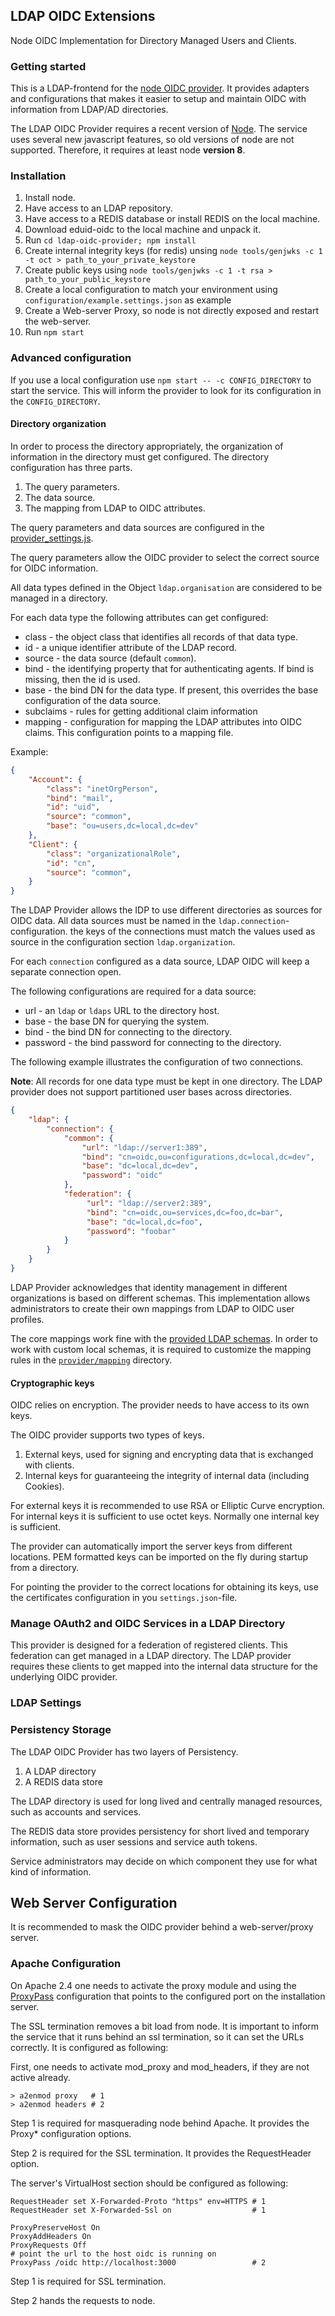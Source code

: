 ## LDAP OIDC Extensions

Node OIDC Implementation for Directory Managed Users and Clients.

### Getting started

This is a LDAP-frontend for the [node OIDC provider](https://github.com/panva/node-oidc-provider).
It provides adapters and configurations that makes it easier to setup and
maintain OIDC with information from LDAP/AD directories. 

The LDAP OIDC Provider requires a recent version of [Node](http://nodejs.org).
The service uses several new javascript features, so old versions of node are
not supported. Therefore, it requires at least node **version 8**.

### Installation

1.  Install node.
1.  Have access to an LDAP repository.
2.  Have access to a REDIS database or install REDIS on the local machine.
3.  Download eduid-oidc to the local machine and unpack it.
4.  Run ```cd ldap-oidc-provider; npm install```
5.  Create internal integrity keys (for redis) unsing ```node tools/genjwks -c 1 -t oct > path_to_your_private_keystore```
6.  Create public keys using ```node tools/genjwks -c 1 -t rsa > path_to_your_public_keystore```
7.  Create a local configuration to match your environment using ```configuration/example.settings.json``` as example
8.  Create a Web-server Proxy, so node is not directly exposed and restart the
    web-server.
9.  Run ```npm start```

### Advanced configuration

If you use a local configuration use ```npm start -- -c CONFIG_DIRECTORY``` to start
the service. This will inform the provider to look for its configuration in the ```CONFIG_DIRECTORY```.

#### Directory organization

In order to process the directory appropriately, the organization of information
in the directory must get configured. The directory configuration has three
parts.

1.  The query parameters.
2.  The data source.
3.  The mapping from LDAP to OIDC attributes.

The query parameters and data sources are configured in the
[provider_settings.js](provider/provider_settings.js).

The query parameters allow the OIDC provider to select the correct source for
OIDC information.

All data types defined in the Object ```ldap.organisation``` are considered
to be managed in a directory.

For each data type the following attributes can get configured:

*   class - the object class that identifies all records of that data type.
*   id - a unique identifier attribute of the LDAP record.
*   source - the data source (default ```common```).
*   bind - the identifying property that for authenticating agents. If bind is missing, then the id is used.
*   base - the bind DN for the data type. If present, this overrides the base configuration of the data source.
* subclaims - rules for getting additional claim information
* mapping - configuration for mapping the LDAP attributes into OIDC claims. This configuration points to a mapping file.

Example:
```json
{
    "Account": {
        "class": "inetOrgPerson",
        "bind": "mail",
        "id": "uid",
        "source": "common",
        "base": "ou=users,dc=local,dc=dev"
    },
    "Client": {
        "class": "organizationalRole",
        "id": "cn",
        "source": "common",
    }
}
```

The LDAP Provider allows the IDP to use different directories as sources for
OIDC data. All data sources must be named in the ```ldap.connection```-configuration.
the keys of the connections must match the values used as source in the
configuration section ```ldap.organization```.

For each ```connection``` configured as a data source, LDAP OIDC will keep
a separate connection open.

The following configurations are required for a data source:

*   url - an ```ldap``` or ```ldaps``` URL to the directory host.
*   base - the base DN for querying the system.
*   bind - the bind DN for connecting to the directory.
*   password - the bind password for connecting to the directory.

The following example illustrates the configuration of two connections.

**Note**: All records for one data type must be kept in one directory. The LDAP
provider does not support partitioned user bases across directories.

```json
{
    "ldap": {
        "connection": {
            "common": {
                "url": "ldap://server1:389",
                "bind": "cn=oidc,ou=configurations,dc=local,dc=dev",
                "base": "dc=local,dc=dev",
                "password": "oidc"
            },
            "federation": {
                 "url": "ldap://server2:389",
                 "bind": "cn=oidc,ou=services,dc=foo,dc=bar",
                 "base": "dc=local,dc=foo",
                 "password": "foobar"
            }
        }
    }
}
```

LDAP Provider acknowledges that identity management in different organizations
is based on different schemas. This implementation allows administrators to
create their own mappings from LDAP to OIDC user profiles.

The core mappings work fine with the [provided LDAP schemas](schemas). In order
to work with custom local schemas, it is required to customize the mapping rules
in the [```provider/mapping```](provider/mapping) directory.

#### Cryptographic keys

OIDC relies on encryption. The provider needs to have access to its own keys.

The OIDC provider supports two types of keys.

1.  External keys, used for signing and encrypting data that is exchanged with
    clients.
2.  Internal keys for guaranteeing the integrity of internal data (including
    Cookies).

For external keys it is recommended to use RSA or Elliptic Curve encryption.
For internal keys it is sufficient to use octet keys. Normally one internal key
is sufficient.

The provider can automatically import the server keys from different
locations. PEM formatted keys can be imported on the fly during startup from a
directory.

For pointing the provider to the correct locations for obtaining its keys, use
the certificates configuration in you ```settings.json```-file.

### Manage OAuth2 and OIDC Services in a LDAP Directory

This provider is designed for a federation of registered clients. This
federation can get managed in a LDAP directory. The LDAP provider requires
these clients to get mapped into the internal data structure for the underlying
OIDC provider.   

### LDAP Settings

### Persistency Storage

The LDAP OIDC Provider has two layers of Persistency.

1.  A LDAP directory
2.  A REDIS data store

The LDAP directory is used for long lived and centrally managed resources,
such as accounts and services.

The REDIS data store provides persistency for short lived and temporary
information, such as user sessions and service auth tokens.

Service administrators may decide on which component they use for what kind of
information.

## Web Server Configuration

It is recommended to mask the OIDC provider behind a web-server/proxy server.

### Apache Configuration

On Apache 2.4 one needs to activate the proxy module and using the
[ProxyPass](https://httpd.apache.org/docs/2.4/mod/mod_proxy.html#proxypass)
configuration that points to the configured port on the installation server.

The SSL termination removes a bit load from node. It is important to inform
the service that it runs behind an ssl termination, so it can set the URLs
correctly. It is configured as following:

First, one needs to activate mod_proxy and mod_headers, if they are not
active already.

```
> a2enmod proxy   # 1
> a2enmod headers # 2
```

Step 1 is required for masquerading node behind Apache. It provides the
Proxy* configuration options.

Step 2 is required for the SSL termination. It provides the RequestHeader
option.

The server's VirtualHost section should be configured as following:

```
RequestHeader set X-Forwarded-Proto "https" env=HTTPS # 1
RequestHeader set X-Forwarded-Ssl on                  # 1

ProxyPreserveHost On
ProxyAddHeaders On
ProxyRequests Off
# point the url to the host oidc is running on
ProxyPass /oidc http://localhost:3000                 # 2
```

Step 1 is required for SSL termination.

Step 2 hands the requests to node.
